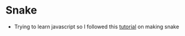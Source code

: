 # Snake
- Trying to learn javascript so I followed this [tutorial](https://www.youtube.com/watch?v=Je0B3nHhKmM) on making snake

